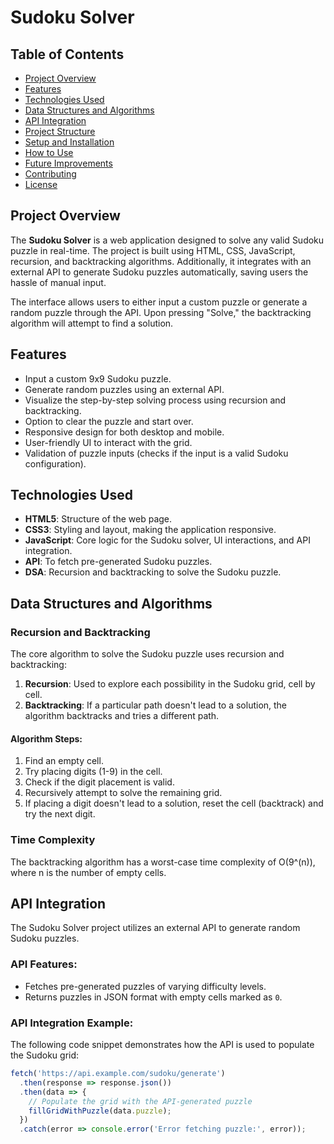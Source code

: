 
# Sudoku Solver

## Table of Contents
- [Project Overview](#project-overview)
- [Features](#features)
- [Technologies Used](#technologies-used)
- [Data Structures and Algorithms](#data-structures-and-algorithms)
- [API Integration](#api-integration)
- [Project Structure](#project-structure)
- [Setup and Installation](#setup-and-installation)
- [How to Use](#how-to-use)
- [Future Improvements](#future-improvements)
- [Contributing](#contributing)
- [License](#license)

## Project Overview
The **Sudoku Solver** is a web application designed to solve any valid Sudoku puzzle in real-time. The project is built using HTML, CSS, JavaScript, recursion, and backtracking algorithms. Additionally, it integrates with an external API to generate Sudoku puzzles automatically, saving users the hassle of manual input.

The interface allows users to either input a custom puzzle or generate a random puzzle through the API. Upon pressing "Solve," the backtracking algorithm will attempt to find a solution.

## Features
- Input a custom 9x9 Sudoku puzzle.
- Generate random puzzles using an external API.
- Visualize the step-by-step solving process using recursion and backtracking.
- Option to clear the puzzle and start over.
- Responsive design for both desktop and mobile.
- User-friendly UI to interact with the grid.
- Validation of puzzle inputs (checks if the input is a valid Sudoku configuration).

## Technologies Used
- **HTML5**: Structure of the web page.
- **CSS3**: Styling and layout, making the application responsive.
- **JavaScript**: Core logic for the Sudoku solver, UI interactions, and API integration.
- **API**: To fetch pre-generated Sudoku puzzles.
- **DSA**: Recursion and backtracking to solve the Sudoku puzzle.

## Data Structures and Algorithms
### Recursion and Backtracking
The core algorithm to solve the Sudoku puzzle uses recursion and backtracking:
1. **Recursion**: Used to explore each possibility in the Sudoku grid, cell by cell.
2. **Backtracking**: If a particular path doesn't lead to a solution, the algorithm backtracks and tries a different path.

#### Algorithm Steps:
1. Find an empty cell.
2. Try placing digits (1-9) in the cell.
3. Check if the digit placement is valid.
4. Recursively attempt to solve the remaining grid.
5. If placing a digit doesn't lead to a solution, reset the cell (backtrack) and try the next digit.

### Time Complexity
The backtracking algorithm has a worst-case time complexity of O(9^(n)), where n is the number of empty cells.

## API Integration
The Sudoku Solver project utilizes an external API to generate random Sudoku puzzles.

### API Features:
- Fetches pre-generated puzzles of varying difficulty levels.
- Returns puzzles in JSON format with empty cells marked as `0`.

### API Integration Example:
The following code snippet demonstrates how the API is used to populate the Sudoku grid:
```javascript
fetch('https://api.example.com/sudoku/generate')
  .then(response => response.json())
  .then(data => {
    // Populate the grid with the API-generated puzzle
    fillGridWithPuzzle(data.puzzle);
  })
  .catch(error => console.error('Error fetching puzzle:', error));
